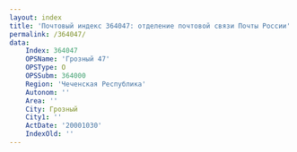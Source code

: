 ```yaml
---
layout: index
title: 'Почтовый индекс 364047: отделение почтовой связи Почты России'
permalink: /364047/
data:
    Index: 364047
    OPSName: 'Грозный 47'
    OPSType: О
    OPSSubm: 364000
    Region: 'Чеченская Республика'
    Autonom: ''
    Area: ''
    City: Грозный
    City1: ''
    ActDate: '20001030'
    IndexOld: ''
---
```

